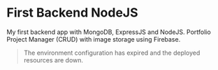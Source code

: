 # First Backend NodeJS

My first backend app with MongoDB, ExpressJS and NodeJS. Portfolio Project Manager (CRUD) with image storage using Firebase.

> The environment configuration has expired and the deployed resources are down.
